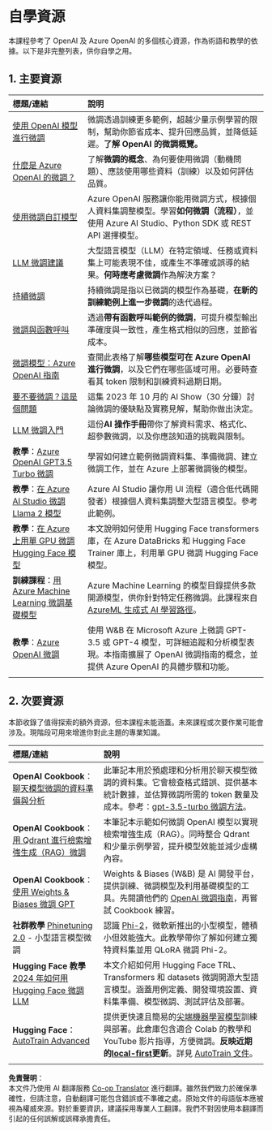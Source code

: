 <!--
CO_OP_TRANSLATOR_METADATA:
{
  "original_hash": "c2f423d1402f71ca3869ec135bb77d16",
  "translation_date": "2025-07-09T17:56:23+00:00",
  "source_file": "18-fine-tuning/RESOURCES.md",
  "language_code": "hk"
}
-->
# 自學資源

本課程參考了 OpenAI 及 Azure OpenAI 的多個核心資源，作為術語和教學的依據。以下是非完整列表，供你自學之用。

## 1. 主要資源

| 標題/連結                                                                                                                                                                                                                   | 說明                                                                                                                                                                                                                                                                                                                   |
| :--------------------------------------------------------------------------------------------------------------------------------------------------------------------------------------------------------------------------- | :---------------------------------------------------------------------------------------------------------------------------------------------------------------------------------------------------------------------------------------------------------------------------------------------------------------------------- |
| [使用 OpenAI 模型進行微調](https://platform.openai.com/docs/guides/fine-tuning?WT.mc_id=academic-105485-koreyst)                                                                                                       | 微調透過訓練更多範例，超越少量示例學習的限制，幫助你節省成本、提升回應品質，並降低延遲。**了解 OpenAI 的微調概覽。**                                                                                    |
| [什麼是 Azure OpenAI 的微調？](https://learn.microsoft.com/azure/ai-services/openai/concepts/fine-tuning-considerations#what-is-fine-tuning-with-azure-openai?WT.mc_id=academic-105485-koreyst)                   | 了解**微調的概念**、為何要使用微調（動機問題）、應該使用哪些資料（訓練）以及如何評估品質。                                                                                                                                                                           |
| [使用微調自訂模型](https://learn.microsoft.com/azure/ai-services/openai/how-to/fine-tuning?tabs=turbo%2Cpython&pivots=programming-language-studio#continuous-fine-tuning?WT.mc_id=academic-105485-koreyst) | Azure OpenAI 服務讓你能用微調方式，根據個人資料集調整模型。學習**如何微調（流程）**，並使用 Azure AI Studio、Python SDK 或 REST API 選擇模型。                                                                                                                                |
| [LLM 微調建議](https://learn.microsoft.com/ai/playbook/technology-guidance/generative-ai/working-with-llms/fine-tuning-recommend?WT.mc_id=academic-105485-koreyst)                                    | 大型語言模型（LLM）在特定領域、任務或資料集上可能表現不佳，或產生不準確或誤導的結果。**何時應考慮微調**作為解決方案？                                                                                                                                  |
| [持續微調](https://learn.microsoft.com/azure/ai-services/openai/how-to/fine-tuning?tabs=turbo%2Cpython&pivots=programming-language-studio#continuous-fine-tuning?WT.mc_id=academic-105485-koreyst)             | 持續微調是指以已微調的模型作為基礎，**在新的訓練範例上進一步微調**的迭代過程。                                                                                                                                                     |
| [微調與函數呼叫](https://learn.microsoft.com/azure/ai-services/openai/how-to/fine-tuning-functions?WT.mc_id=academic-105485-koreyst)                                                                       | 透過**帶有函數呼叫範例的微調**，可提升模型輸出準確度與一致性，產生格式相似的回應，並節省成本。                                                                                                                                        |
| [微調模型：Azure OpenAI 指南](https://learn.microsoft.com/azure/ai-services/openai/concepts/models#fine-tuning-models?WT.mc_id=academic-105485-koreyst)                                                        | 查閱此表格了解**哪些模型可在 Azure OpenAI 進行微調**，以及它們在哪些區域可用。必要時查看其 token 限制和訓練資料過期日期。                                                                                                                            |
| [要不要微調？這是個問題](https://learn.microsoft.com/shows/ai-show/to-fine-tune-or-not-fine-tune-that-is-the-question?WT.mc_id=academic-105485-koreyst)                                      | 這集 2023 年 10 月的 AI Show（30 分鐘）討論微調的優缺點及實務見解，幫助你做出決定。                                                                                                                                                                                        |
| [LLM 微調入門](https://learn.microsoft.com/ai/playbook/technology-guidance/generative-ai/working-with-llms/fine-tuning-recommend?WT.mc_id=academic-105485-koreyst)                                             | 這份**AI 操作手冊**帶你了解資料需求、格式化、超參數微調，以及你應該知道的挑戰與限制。                                                                                                                                                                         |
| **教學**：[Azure OpenAI GPT3.5 Turbo 微調](https://learn.microsoft.com/azure/ai-services/openai/tutorials/fine-tune?tabs=python%2Ccommand-line?WT.mc_id=academic-105485-koreyst)                                  | 學習如何建立範例微調資料集、準備微調、建立微調工作，並在 Azure 上部署微調後的模型。                                                                                                                                                                                    |
| **教學**：[在 Azure AI Studio 微調 Llama 2 模型](https://learn.microsoft.com/azure/ai-studio/how-to/fine-tune-model-llama?WT.mc_id=academic-105485-koreyst)                                                      | Azure AI Studio 讓你用 UI 流程（適合低代碼開發者）根據個人資料集調整大型語言模型。參考此範例。                                                                                                                                                               |
| **教學**：[在 Azure 上用單 GPU 微調 Hugging Face 模型](https://learn.microsoft.com/azure/databricks/machine-learning/train-model/huggingface/fine-tune-model?WT.mc_id=academic-105485-koreyst)               | 本文說明如何使用 Hugging Face transformers 庫，在 Azure DataBricks 和 Hugging Face Trainer 庫上，利用單 GPU 微調 Hugging Face 模型。                                                                                                                                                |
| **訓練課程**：[用 Azure Machine Learning 微調基礎模型](https://learn.microsoft.com/training/modules/finetune-foundation-model-with-azure-machine-learning/?WT.mc_id=academic-105485-koreyst)         | Azure Machine Learning 的模型目錄提供多款開源模型，供你針對特定任務微調。此課程來自 [AzureML 生成式 AI 學習路徑](https://learn.microsoft.com/training/paths/work-with-generative-models-azure-machine-learning/?WT.mc_id=academic-105485-koreyst)。 |
| **教學**：[Azure OpenAI 微調](https://docs.wandb.ai/guides/integrations/azure-openai-fine-tuning?WT.mc_id=academic-105485-koreyst)                                                                                | 使用 W&B 在 Microsoft Azure 上微調 GPT-3.5 或 GPT-4 模型，可詳細追蹤和分析模型表現。本指南擴展了 OpenAI 微調指南的概念，並提供 Azure OpenAI 的具體步驟和功能。                                                                         |
|                                                                                                                                                                                                                              |                                                                                                                                                                                                                                                                                                                               |

## 2. 次要資源

本節收錄了值得探索的額外資源，但本課程未能涵蓋。未來課程或次要作業可能會涉及。現階段可用來增進你對此主題的專業知識。

| 標題/連結                                                                                                                                                                                                            | 說明                                                                                                                                                                                                                                                                                                                                                                                                                                                                                                                 |
| :-------------------------------------------------------------------------------------------------------------------------------------------------------------------------------------------------------------------- | :-------------------------------------------------------------------------------------------------------------------------------------------------------------------------------------------------------------------------------------------------------------------------------------------------------------------------------------------------------------------------------------------------------------------------------------------------------------------------------------------------------------------------- |
| **OpenAI Cookbook**：[聊天模型微調的資料準備與分析](https://cookbook.openai.com/examples/chat_finetuning_data_prep?WT.mc_id=academic-105485-koreyst)                                      | 此筆記本用於預處理和分析用於聊天模型微調的資料集。它會檢查格式錯誤、提供基本統計數據，並估算微調所需的 token 數量及成本。參考：[gpt-3.5-turbo 微調方法](https://platform.openai.com/docs/guides/fine-tuning?WT.mc_id=academic-105485-koreyst)。                                                                                                                                                                   |
| **OpenAI Cookbook**：[用 Qdrant 進行檢索增強生成（RAG）微調](https://cookbook.openai.com/examples/fine-tuned_qa/ft_retrieval_augmented_generation_qdrant?WT.mc_id=academic-105485-koreyst) | 本筆記本示範如何微調 OpenAI 模型以實現檢索增強生成（RAG）。同時整合 Qdrant 和少量示例學習，提升模型效能並減少虛構內容。                                                                                                                                                                                                                                                                |
| **OpenAI Cookbook**：[使用 Weights & Biases 微調 GPT](https://cookbook.openai.com/examples/third_party/gpt_finetuning_with_wandb?WT.mc_id=academic-105485-koreyst)                                             | Weights & Biases (W&B) 是 AI 開發平台，提供訓練、微調模型及利用基礎模型的工具。先閱讀他們的 [OpenAI 微調指南](https://docs.wandb.ai/guides/integrations/openai-fine-tuning/?WT.mc_id=academic-105485-koreyst)，再嘗試 Cookbook 練習。                                                                                                                                                                                                                  |
| **社群教學** [Phinetuning 2.0](https://huggingface.co/blog/g-ronimo/phinetuning?WT.mc_id=academic-105485-koreyst) - 小型語言模型微調                                                   | 認識 [Phi-2](https://www.microsoft.com/research/blog/phi-2-the-surprising-power-of-small-language-models/?WT.mc_id=academic-105485-koreyst)，微軟新推出的小型模型，體積小但效能強大。此教學帶你了解如何建立獨特資料集並用 QLoRA 微調 Phi-2。                                                                                                                                                                       |
| **Hugging Face 教學** [2024 年如何用 Hugging Face 微調 LLM](https://www.philschmid.de/fine-tune-llms-in-2024-with-trl?WT.mc_id=academic-105485-koreyst)                                               | 本文介紹如何用 Hugging Face TRL、Transformers 和 datasets 微調開源大型語言模型。涵蓋用例定義、開發環境設置、資料集準備、模型微調、測試評估及部署。                                                                                                                                                                                                                                                                |
| **Hugging Face**：[AutoTrain Advanced](https://github.com/huggingface/autotrain-advanced?WT.mc_id=academic-105485-koreyst)                                                                                            | 提供更快速且簡易的[尖端機器學習模型](https://twitter.com/abhi1thakur/status/1755167674894557291?WT.mc_id=academic-105485-koreyst)訓練與部署。此倉庫包含適合 Colab 的教學和 YouTube 影片指導，方便微調。**反映近期的[local-first](https://twitter.com/abhi1thakur/status/1750828141805777057?WT.mc_id=academic-105485-koreyst)更新**。詳見 [AutoTrain 文件](https://huggingface.co/autotrain?WT.mc_id=academic-105485-koreyst)。 |
|                                                                                                                                                                                                                       |                                                                                                                                                                                                                                                                                                                                                                                                                                                                                                                             |

**免責聲明**：  
本文件乃使用 AI 翻譯服務 [Co-op Translator](https://github.com/Azure/co-op-translator) 進行翻譯。雖然我們致力於確保準確性，但請注意，自動翻譯可能包含錯誤或不準確之處。原始文件的母語版本應被視為權威來源。對於重要資訊，建議採用專業人工翻譯。我們不對因使用本翻譯而引起的任何誤解或誤釋承擔責任。